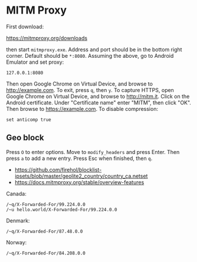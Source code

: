 # MITM Proxy

First download:

https://mitmproxy.org/downloads

then start `mitmproxy.exe`. Address and port should be in the bottom right
corner. Default should be `*:8080`. Assuming the above, go to Android Emulator
and set proxy:

~~~
127.0.0.1:8080
~~~

Then open Google Chrome on Virtual Device, and browse to http://example.com. To
exit, press `q`, then `y`. To capture HTTPS, open Google Chrome on Virtual
Device, and browse to <http://mitm.it>. Click on the Android certificate. Under
"Certificate name" enter "MITM", then click "OK". Then browse to
https://example.com. To disable compression:

~~~
set anticomp true
~~~

## Geo block

Press `O` to enter options. Move to `modify_headers` and press Enter. Then press
`a` to add a new entry. Press Esc when finished, then `q`.

- <https://github.com/firehol/blocklist-ipsets/blob/master/geolite2_country/country_ca.netset>
- https://docs.mitmproxy.org/stable/overview-features

Canada:

~~~
/~q/X-Forwarded-For/99.224.0.0
/~u hello.world/X-Forwarded-For/99.224.0.0
~~~

Denmark:

~~~
/~q/X-Forwarded-For/87.48.0.0
~~~

Norway:

~~~
/~q/X-Forwarded-For/84.208.0.0
~~~
